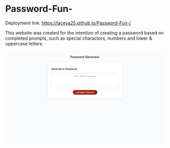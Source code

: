 # Password-Fun-

Deployment link: https://laceya25.github.io/Password-Fun-/


This website was created for the intention of creating a password based on completed prompts, such as special charactors, numbers and lower & uppercase letters.



![Alt text](./Images/Screenshot%202023-01-15%20at%201.59.32%20PM.png)
